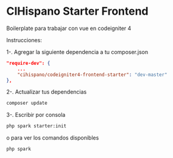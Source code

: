 # CIHispano Starter Frontend

Boilerplate para trabajar con vue en codeigniter 4

Instrucciones:

1-. Agregar la siguiente dependencia a tu composer.json

```json
"require-dev": {
    ...
    "cihispano/codeigniter4-frontend-starter": "dev-master"
},
```

2-. Actualizar tus dependencias
```bash
composer update
```

3-. Escribir por consola

```bash
php spark starter:init
```
o para ver los comandos disponibles
```bash
php spark
```

